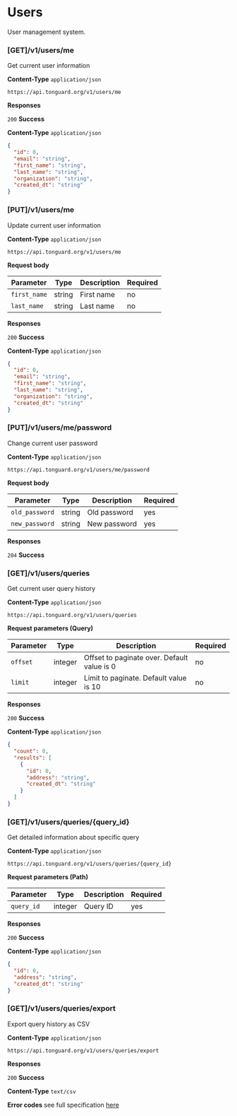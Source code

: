 # Users
User management system.

### [GET]/v1/users/me
Get current user information

**Content-Type** `application/json`

```
https://api.tonguard.org/v1/users/me
```

**Responses**

`200` **Success**

**Content-Type** `application/json`

```json
{
  "id": 0,
  "email": "string",
  "first_name": "string",
  "last_name": "string",
  "organization": "string",
  "created_dt": "string"
}
```

### [PUT]/v1/users/me
Update current user information

**Content-Type** `application/json`

```
https://api.tonguard.org/v1/users/me
```

**Request body**

| Parameter    | Type   | Description | Required |
|--------------|--------|-------------|----------|
| `first_name` | string | First name  | no       |
| `last_name`  | string | Last name   | no       |

**Responses**

`200` **Success**

**Content-Type** `application/json`

```json
{
  "id": 0,
  "email": "string",
  "first_name": "string",
  "last_name": "string",
  "organization": "string",
  "created_dt": "string"
}
```

### [PUT]/v1/users/me/password
Change current user password

**Content-Type** `application/json`

```
https://api.tonguard.org/v1/users/me/password
```

**Request body**

| Parameter        | Type   | Description | Required |
|------------------|--------|-------------|----------|
| `old_password`   | string | Old password| yes      |
| `new_password`   | string | New password| yes      |

**Responses**

`204` **Success**

### [GET]/v1/users/queries
Get current user query history

**Content-Type** `application/json`

```
https://api.tonguard.org/v1/users/queries
```

**Request parameters (Query)**

| Parameter | Type    | Description                                 | Required |
|-----------|---------|---------------------------------------------|----------|
| `offset`  | integer | Offset to paginate over. Default value is 0 | no       |
| `limit`   | integer | Limit to paginate. Default value is 10      | no       |

**Responses**

`200` **Success**

**Content-Type** `application/json`

```json
{
  "count": 0,
  "results": [
    {
      "id": 0,
      "address": "string",
      "created_dt": "string"
    }
  ]
}
```

### [GET]/v1/users/queries/{query_id}
Get detailed information about specific query

**Content-Type** `application/json`

```
https://api.tonguard.org/v1/users/queries/{query_id}
```

**Request parameters (Path)**

| Parameter | Type    | Description | Required |
|-----------|---------|-------------|----------|
| `query_id`| integer | Query ID    | yes      |

**Responses**

`200` **Success**

**Content-Type** `application/json`

```json
{
  "id": 0,
  "address": "string",
  "created_dt": "string"
}
```

### [GET]/v1/users/queries/export
Export query history as CSV

**Content-Type** `application/json`

```
https://api.tonguard.org/v1/users/queries/export
```

**Responses**

`200` **Success**

**Content-Type** `text/csv`

**Error codes** see full specification [here](../errors.md) 